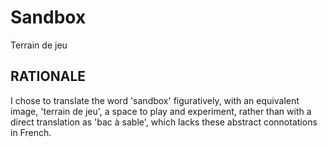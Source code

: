 # Sandbox #

Terrain de jeu

## RATIONALE ##

I chose to translate the word 'sandbox' figuratively, with an equivalent
image, 'terrain de jeu', a space to play and experiment, rather than with
a direct translation as 'bac à sable', which lacks these abstract connotations
in French.

